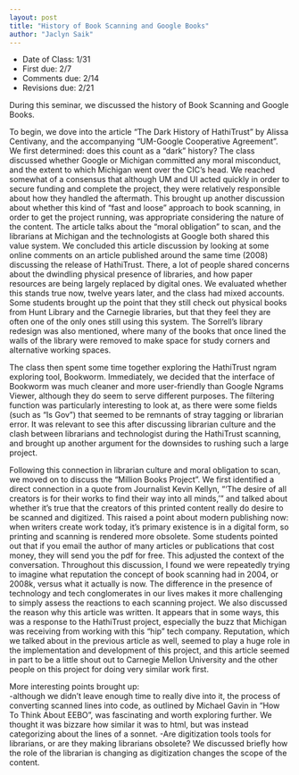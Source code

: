 ```yaml
---
layout: post
title: "History of Book Scanning and Google Books"
author: "Jaclyn Saik"
---
```

- Date of Class: 1/31
- First due: 2/7
- Comments due: 2/14
- Revisions due: 2/21

During this seminar, we discussed the history of Book Scanning and Google Books. 

To begin, we dove into the article “The Dark History of HathiTrust” by Alissa Centivany, and the accompanying “UM-Google Cooperative Agreement”. We first determined: does this count as a “dark” history? The class discussed whether Google or Michigan committed any moral misconduct, and the extent to which Michigan went over the CIC’s head. We reached somewhat of a consensus that although UM and UI acted quickly in order to secure funding and complete the project, they were relatively responsible about how they handled the aftermath. This brought up another discussion about whether this kind of “fast and loose” approach to book scanning, in order to get the project running, was appropriate considering the nature of the content. The article talks about the “moral obligation” to scan, and the librarians at Michigan and the technologists at Google both shared this value system. 
We concluded this article discussion by looking at some online comments on an article published around the same time (2008) discussing the release of HathiTrust. There, a lot of people shared concerns about the dwindling physical presence of libraries, and how paper resources are being largely replaced by digital ones. We evaluated whether this stands true now, twelve years later, and the class had mixed accounts. Some students brought up the point that they still check out physical books from Hunt Library and the Carnegie libraries, but that they feel they are often one of the only ones still using this system. The Sorrell’s library redesign was also mentioned, where many of the books that once lined the walls of the library were removed to make space for study corners and alternative working spaces. 

The class then spent some time together exploring the HathiTrust ngram exploring tool, Bookworm. Immediately, we decided that the interface of Bookworm was much cleaner and more user-friendly than Google Ngrams Viewer, although they do seem to serve different purposes. The filtering function was particularly interesting to look at, as there were some fields (such as “Is Gov”) that seemed to be remnants of stray tagging or librarian error. It was relevant to see this after discussing librarian culture and the clash between librarians and technologist during the HathiTrust scanning, and brought up another argument for the downsides to rushing such a large project. 

Following this connection in librarian culture and moral obligation to scan, we moved on to discuss the “Million Books Project”.  We first identified a direct connection in a quote from Journalist Kevin Kellyn, “‘The desire of all creators is for their works to find their way into all minds,’” and talked about whether it’s true that the creators of this printed content really do desire to be scanned and digitized. This raised a point about modern publishing now: when writers create work today, it’s primary existence is in a digital form, so printing and scanning is rendered more obsolete. Some students pointed out that if you email the author of many articles or publications that cost money, they will send you the pdf for free. This adjusted the context of the conversation. Throughout this discussion, I found we were repeatedly trying to imagine what reputation the concept of book scanning had in 2004, or 2008k, versus what it actually is now. The difference in the presence of technology and tech conglomerates in our lives makes it more challenging to simply assess the reactions to each scanning project. 
We also discussed the reason why this article was written. It appears that in some ways, this was a response to the HathiTrust project, especially the buzz that Michigan was receiving from working with this “hip” tech company. Reputation, which we talked about in the previous article as well, seemed to play a huge role in the implementation and development of this project, and this article seemed in part to be a little shout out to Carnegie Mellon University and the other people on this project for doing very similar work first. 

More interesting points brought up: 	
	-although we didn’t leave enough time to really dive into it, the process of converting scanned lines into code, as outlined by Michael Gavin in “How To Think About EEBO”, was fascinating and worth exploring further. We thought it was bizzare how similar it was to html, but was instead categorizing about the lines of a sonnet. 
	-Are digitization tools tools for librarians, or are they making librarians obsolete? We discussed briefly how the role of the librarian is changing as digitization changes the scope of the content. 
